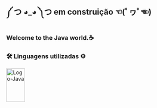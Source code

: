 ##  ༼ つ ◕_◕ ༽つ em construição ☜(ﾟヮﾟ☜)

<h3>Welcome to the  Java world.☕</h3>

<h3>🛠 Linguagens utilizadas ⚙</h3>
<img align="center" alt="Logo-Java" height="90" width="50" src="https://cdn.jsdelivr.net/gh/devicons/devicon/icons/java/java-original-wordmark.svg">

<!--
## Folder Structure

The workspace contains two folders by default, where:

- `src`: the folder to maintain sources
- `lib`: the folder to maintain dependencies

Meanwhile, the compiled output files will be generated in the `bin` folder by default.

> If you want to customize the folder structure, open `.vscode/settings.json` and update the related settings there.

## Dependency Management

The `JAVA PROJECTS` view allows you to manage your dependencies. More details can be found [here](https://github.com/microsoft/vscode-java-dependency#manage-dependencies).
-->
